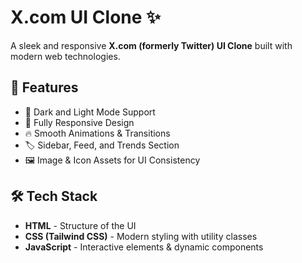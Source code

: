 # X.com UI Clone ✨

A sleek and responsive **X.com (formerly Twitter) UI Clone** built with modern web technologies.

## 🚀 Features

- 🖤 Dark and Light Mode Support  
- 📱 Fully Responsive Design  
- 🔥 Smooth Animations & Transitions  
- 🏷️ Sidebar, Feed, and Trends Section  
- 🖼️ Image & Icon Assets for UI Consistency  

## 🛠️ Tech Stack

- **HTML** - Structure of the UI  
- **CSS (Tailwind CSS)** - Modern styling with utility classes  
- **JavaScript** - Interactive elements & dynamic components  
